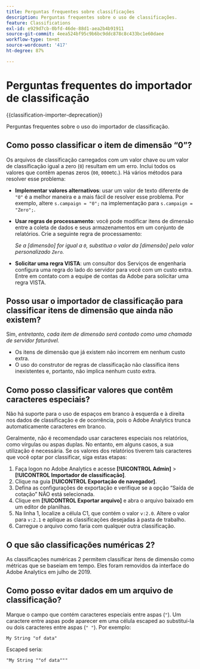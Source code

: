 ```yaml
---
title: Perguntas frequentes sobre classificações
description: Perguntas frequentes sobre o uso de classificações.
feature: Classifications
exl-id: e929d7cb-0bfd-46de-88d1-aea2b4b91911
source-git-commit: 4eea524bf95c9b6bc9ddc878c8c433bc1e60daee
workflow-type: tm+mt
source-wordcount: '417'
ht-degree: 87%

---
```


# Perguntas frequentes do importador de classificação

{{classification-importer-deprecation}}

Perguntas frequentes sobre o uso do importador de classificação.

## Como posso classificar o item de dimensão “0”?

Os arquivos de classificação carregados com um valor chave ou um valor de classificação igual a zero (`0`) resultam em um erro. Inclui todos os valores que contêm apenas zeros (`00`, `000`etc.). Há vários métodos para resolver esse problema:

* **Implementar valores alternativos**: usar um valor de texto diferente de `"0"` é a melhor maneira e a mais fácil de resolver esse problema. Por exemplo, altere `s.campaign = "0";` na implementação para `s.campaign = "Zero";`.

* **Usar regras de processamento**: você pode modificar itens de dimensão entre a coleta de dados e seus armazenamentos em um conjunto de relatórios. Crie a seguinte regra de processamento:

  *Se a [dimensão] for igual a `0`, substitua o valor da [dimensão] pelo valor personalizado `Zero`.*

* **Solicitar uma regra VISTA**: um consultor dos Serviços de engenharia configura uma regra do lado do servidor para você com um custo extra. Entre em contato com a equipe de contas da Adobe para solicitar uma regra VISTA.

## Posso usar o importador de classificação para classificar itens de dimensão que ainda não existem?

Sim, *entretanto, cada item de dimensão será contado como uma chamada de servidor faturável.*

* Os itens de dimensão que já existem não incorrem em nenhum custo extra.
* O uso do construtor de regras de classificação não classifica itens inexistentes e, portanto, não implica nenhum custo extra.

## Como posso classificar valores que contêm caracteres especiais?

Não há suporte para o uso de espaços em branco à esquerda e à direita nos dados de classificação e de ocorrência, pois o Adobe Analytics trunca automaticamente caracteres em branco.

Geralmente, não é recomendado usar caracteres especiais nos relatórios, como vírgulas ou aspas duplas. No entanto, em alguns casos, a sua utilização é necessária. Se os valores dos relatórios tiverem tais caracteres que você optar por classificar, siga estas etapas:

1. Faça logon no Adobe Analytics e acesse **[!UICONTROL Admin]** > **[!UICONTROL Importador de classificação]**.
2. Clique na guia **[!UICONTROL Exportação de navegador]**.
3. Defina as configurações de exportação e verifique se a opção “Saída de cotação” NÃO está selecionada.
4. Clique em **[!UICONTROL Exportar arquivo]** e abra o arquivo baixado em um editor de planilhas.
5. Na linha 1, localize a célula C1, que contém o valor `v:2.0`. Altere o valor para `v:2.1` e aplique as classificações desejadas à pasta de trabalho.
6. Carregue o arquivo como faria com qualquer outra classificação.

## O que são classificações numéricas 2?

As classificações numéricas 2 permitem classificar itens de dimensão como métricas que se baseiam em tempo. Eles foram removidos da interface do Adobe Analytics em julho de 2019.

## Como posso evitar dados em um arquivo de classificação?

Marque o campo que contém caracteres especiais entre aspas (`"`). Um caractere entre aspas pode aparecer em uma célula escaped ao substituí-la ou dois caracteres entre aspas (`" "`). Por exemplo:

```
My String "of data"
```

Escaped seria:

```
"My String ""of data"""
```
